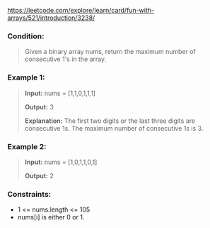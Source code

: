 https://leetcode.com/explore/learn/card/fun-with-arrays/521/introduction/3238/

### Condition:

>Given a binary array nums, return the maximum number of consecutive 1's in the array.

### Example 1:

>**Input:** nums = [1,1,0,1,1,1]
>
>**Output:** 3
>
>**Explanation:** The first two digits or the last three digits are consecutive 1s. The maximum number of consecutive 1s is 3.

### Example 2:

>**Input:** nums = [1,0,1,1,0,1]
>
>**Output:** 2

### Constraints:

* 1 <= nums.length <= 105
* nums[i] is either 0 or 1.
